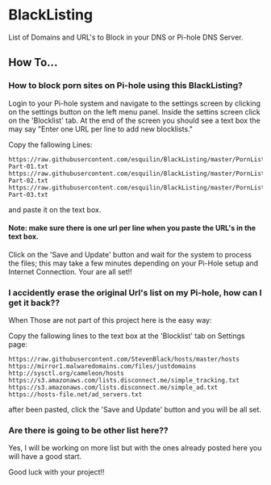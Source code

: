 # BlackListing
List of Domains and URL's to Block in your DNS or Pi-hole DNS Server.

## How To...

### How to block porn sites on Pi-hole using this BlackListing?
Login to your Pi-hole system and navigate to the settings screen by clicking on the settings button on the left menu panel.
Inside the settins screen click on the 'Blocklist' tab.
At the end of the screen you should see a text box the may say "Enter one URL per line to add new blocklists."

Copy the fallowing Lines:

```
https://raw.githubusercontent.com/esquilin/BlackListing/master/PornList/PornDomainsList-Part-01.txt
https://raw.githubusercontent.com/esquilin/BlackListing/master/PornList/PornDomainsList-Part-02.txt
https://raw.githubusercontent.com/esquilin/BlackListing/master/PornList/PornDomainsList-Part-03.txt
```

and paste it on the text box. 

#### Note: make sure there is one url per line when you paste the URL's in the text box.

Click on the 'Save and Update' button and wait for the system to process the files; this may take a few minutes depending on your Pi-Hole setup and Internet Connection. Your are all set!! 


### I accidently erase the original Url's list on my Pi-hole, how can I get it back??
When Those are not part of this project here is the easy way:

Copy the fallowing lines to the text box at the 'Blocklist' tab on Settings page: 

```
https://raw.githubusercontent.com/StevenBlack/hosts/master/hosts	
https://mirror1.malwaredomains.com/files/justdomains	
http://sysctl.org/cameleon/hosts	
https://s3.amazonaws.com/lists.disconnect.me/simple_tracking.txt	
https://s3.amazonaws.com/lists.disconnect.me/simple_ad.txt	
https://hosts-file.net/ad_servers.txt
```

after been pasted, click the 'Save and Update' button and you will be all set.


### Are there is going to be other list here??
Yes, I will be working on more list but with the ones already posted here you will have a good start.


Good luck with your project!!
